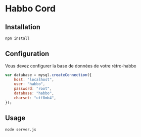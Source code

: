 # Habbo Cord

## Installation

```bash
npm install
```

## Configuration

Vous devez configurer la base de données de votre rétro-habbo

```javascript
var database = mysql.createConnection({
	host: "localhost",
	user: "habbo",
	password: "root",
	database: "habbo",
	charset: "utf8mb4",
});
```

## Usage 

```bash
node server.js
```
